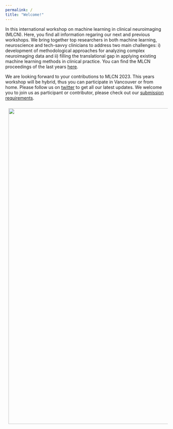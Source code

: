 ```yaml
---
permalink: /
title: "Welcome!"
---
```



In this international workshop on machine learning in clinical neuroimaging (MLCN). Here, you find all information regaring our next and previous workshops. We bring together top researchers in both machine learning, neuroscience and tech-savvy clinicians to address two main challenges: i) development of methodological approaches for analyzing complex neuroimaging data and ii) filling the translational gap in applying existing machine learning methods in clinical practice. You can find the MLCN proceedings of the last years [here](https://link.springer.com/conference/mlcn). 

We are looking forward to your contributions to MLCN 2023. This years workshop will be hybrid, thus you can participate in Vancouver or from home. Please follow us on [twitter](https://twitter.com/MLCNworkshop) to get all our latest updates. We welcome you to join us as participant or contributor, please check out our [submission requirements](https://mlcnworkshop.github.io/submissions/).


<img align="center" src="https://mlcnworkshop.github.io/images/vancouver_intro.png" width="1000 px" style="padding: 10px">
